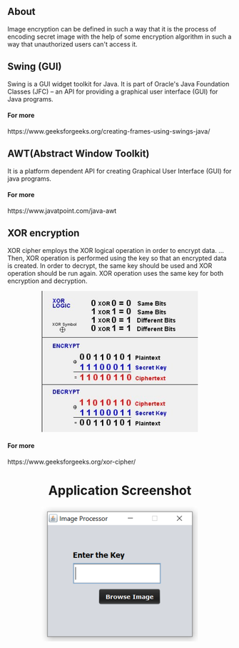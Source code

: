<h2>About</h2>
Image encryption can be defined in such a way that it is the process of encoding secret image with the help of some encryption algorithm in such a way that unauthorized users can't access it.

<h2>Swing (GUI) </h2>
Swing is a GUI widget toolkit for Java. It is part of Oracle's Java Foundation Classes (JFC) – an API for providing a graphical user interface (GUI) for Java programs.
<h4>For more</h4> https://www.geeksforgeeks.org/creating-frames-using-swings-java/

 <h2> AWT(Abstract Window Toolkit) </h2>
It is a platform dependent API for creating Graphical User Interface (GUI) for java programs.
<h4>For more</h4>https://www.javatpoint.com/java-awt

<h2>XOR encryption</h2>
XOR cipher employs the XOR logical operation in order to encrypt data. ... Then, XOR operation is performed using the key so that an encrypted data is created. In order to decrypt, the same key should be used and XOR operation should be run again. XOR operation uses the same key for both encryption and decryption.
<p align="center">
  <img src="Xor-encryption.jpg" width="350" height="auto" title="Xor-encryption">
</p>
<h4>For more</h4>https://www.geeksforgeeks.org/xor-cipher/
<h1 align="center">Application Screenshot</h1>
<p align="center">
  <img src="ip1.png" width="350" height="auto" title="window">
</p>
